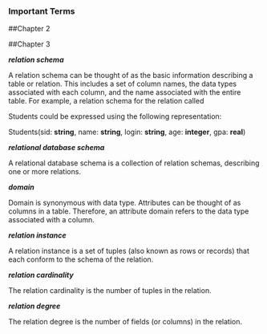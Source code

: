 ### Important Terms

##Chapter 2



##Chapter 3

***relation schema***

A relation schema can be thought of as the basic information describing
a table or relation. This includes a set of column names, the data types associated
with each column, and the name associated with the entire table. For example, a
relation schema for the relation called 

Students could be expressed using the following
representation:

Students(sid: **string**, name: **string**, login: **string**,
age: **integer**, gpa: **real**)

***relational database schema***

A relational database schema is a collection of relation schemas, describing one or more
relations.

***domain***

Domain is synonymous with data type. Attributes can be thought of as columns in a
table. Therefore, an attribute domain refers to the data type associated with a column.

***relation instance***

A relation instance is a set of tuples (also known as rows or records) that each conform
to the schema of the relation.

***relation cardinality***

The relation cardinality is the number of tuples in the relation.

***relation degree***

The relation degree is the number of fields (or columns) in the relation.
